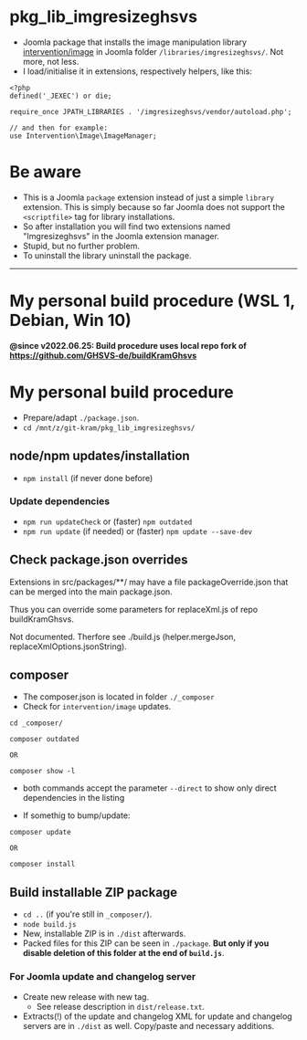 # pkg_lib_imgresizeghsvs
- Joomla package that installs the image manipulation library [intervention/image](https://github.com/intervention/image) in Joomla folder `/libraries/imgresizeghsvs/`. Not more, not less.
- I load/initialise it in extensions, respectively helpers, like this:

```
<?php
defined('_JEXEC') or die;

require_once JPATH_LIBRARIES . '/imgresizeghsvs/vendor/autoload.php';

// and then for example:
use Intervention\Image\ImageManager;

```
# Be aware
- This is a Joomla `package` extension instead of just a simple `library` extension. This is simply because so far Joomla does not support the `<scriptfile>` tag for library installations.
- So after installation you will find two extensions named "Imgresizeghsvs" in the Joomla extension manager.
- Stupid, but no further problem.
- To uninstall the library uninstall the package.

-----------------------------------------------------

# My personal build procedure (WSL 1, Debian, Win 10)

**@since v2022.06.25: Build procedure uses local repo fork of https://github.com/GHSVS-de/buildKramGhsvs**

# My personal build procedure
- Prepare/adapt `./package.json`.
- `cd /mnt/z/git-kram/pkg_lib_imgresizeghsvs/`

## node/npm updates/installation
- `npm install` (if never done before)

### Update dependencies
- `npm run updateCheck` or (faster) `npm outdated`
- `npm run update` (if needed) or (faster) `npm update --save-dev`

## Check package.json overrides
Extensions in src/packages/**/ may have a file packageOverride.json that can be merged into the main package.json.

Thus you can override some parameters for replaceXml.js of repo buildKramGhsvs.

Not documented. Therfore see ./build.js (helper.mergeJson, replaceXmlOptions.jsonString).

## composer
- The composer.json is located in folder `./_composer`
- Check for `intervention/image` updates.

```
cd _composer/

composer outdated

OR

composer show -l
```
- both commands accept the parameter `--direct` to show only direct dependencies in the listing

- If somethig to bump/update:

```
composer update

OR

composer install
```

## Build installable ZIP package
- `cd ..` (if you're still in `_composer/`).
- `node build.js`
- New, installable ZIP is in `./dist` afterwards.
- Packed files for this ZIP can be seen in `./package`. **But only if you disable deletion of this folder at the end of `build.js`**.

### For Joomla update and changelog server
- Create new release with new tag.
  - See release description in `dist/release.txt`.
- Extracts(!) of the update and changelog XML for update and changelog servers are in `./dist` as well. Copy/paste and necessary additions.
